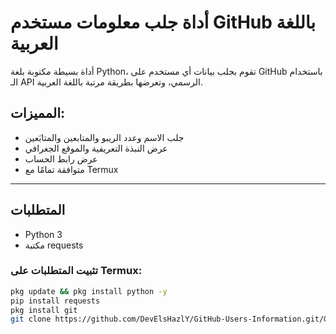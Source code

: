 # أداة جلب معلومات مستخدم GitHub باللغة العربية

أداة بسيطة مكتوبة بلغة Python، تقوم بجلب بيانات أي مستخدم على GitHub باستخدام الـ API الرسمي، وتعرضها بطريقة مرتبة باللغة العربية.

## المميزات:

- جلب الاسم وعدد الريبو والمتابعين والمتابَعين
- عرض النبذة التعريفية والموقع الجغرافي
- عرض رابط الحساب
- متوافقة تمامًا مع Termux

---

## المتطلبات

- Python 3
- مكتبة requests

### تثبيت المتطلبات على Termux:

```bash
pkg update && pkg install python -y
pip install requests
pkg install git
git clone https://github.com/DevElsHazlY/GitHub-Users-Information.git/GHUI.py
```
